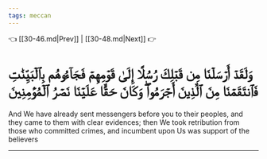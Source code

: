 ```yaml
---
tags: meccan
---
```


👈 [[30-46.md|Prev]] | [[30-48.md|Next]] 👉

# وَلَقَدۡ أَرۡسَلۡنَا مِن قَبۡلِكَ رُسُلًا إِلَىٰ قَوۡمِهِمۡ فَجَآءُوهُم بِٱلۡبَيِّنَٰتِ فَٱنتَقَمۡنَا مِنَ ٱلَّذِينَ أَجۡرَمُواْۖ وَكَانَ حَقًّا عَلَيۡنَا نَصۡرُ ٱلۡمُؤۡمِنِينَ

And We have already sent messengers before you to their peoples, and they came to them with clear evidences; then We took retribution from those who committed crimes, and incumbent upon Us was support of the believers

---

